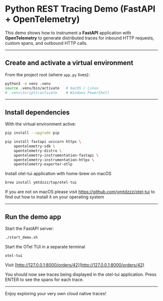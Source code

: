 # Python REST Tracing Demo (FastAPI + OpenTelemetry)

This demo shows how to instrument a **FastAPI** application with **OpenTelemetry** to generate
distributed traces for inbound HTTP requests, custom spans, and outbound HTTP calls.

---

## Create and activate a virtual environment

From the project root (where `app.py` lives):

```bash
python3 -m venv .venv
source .venv/bin/activate   # macOS / Linux
# .venv\Scripts\activate    # Windows PowerShell
```

---

## Install dependencies

With the virtual environment active:

```bash
pip install --upgrade pip

pip install fastapi uvicorn httpx \
    opentelemetry-sdk \
    opentelemetry-distro \
    opentelemetry-instrumentation-fastapi \
    opentelemetry-instrumentation-httpx \
    opentelemetry-exporter-otlp
```

Install otel-tui application with home-brew on macOS

```bash
brew install ymtdzzz/tap/otel-tui
```

If you are not on macOS please visit https://github.com/ymtdzzz/otel-tui to find
out how to install it on your operating system

---

## Run the demo app

Start the FastAPI server:

```bash
./start_demo.sh
```

Start the OTel TUI in a separate terminal

```bash
otel-tui
```

Visit [http://127.0.0.1:8000/orders/42](http://127.0.0.1:8000/orders/42)

You should now see traces being displayed in the otel-tui application. Press
ENTER to see the spans for each trace.

---

Enjoy exploring your very own cloud native traces!
